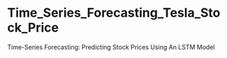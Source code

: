 # Time_Series_Forecasting_Tesla_Stock_Price
 Time-Series Forecasting: Predicting Stock Prices Using An LSTM Model
